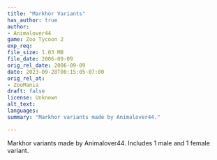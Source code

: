 ```yaml
---
title: "Markhor Variants"
has_author: true
author: 
- Animalover44
game: Zoo Tycoon 2
exp_req: 
file_size: 1.03 MB
file_date: 2006-09-09
orig_rel_date: 2006-09-09
date: 2023-09-28T00:15:05-07:00
orig_rel_at: 
- ZooMania
draft: false
license: Unknown
alt_text: 
languages:
summary: "Markhor variants made by Animalover44."

---
```


Markhor variants made by Animalover44. Includes 1 male and 1 female variant.